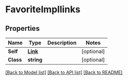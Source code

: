 # FavoriteImpllinks

## Properties
Name | Type | Description | Notes
------------ | ------------- | ------------- | -------------
**Self** | [**Link**](Link.md) |  | [optional] 
**Class** | **string** |  | [optional] 

[[Back to Model list]](../README.md#documentation-for-models) [[Back to API list]](../README.md#documentation-for-api-endpoints) [[Back to README]](../README.md)


